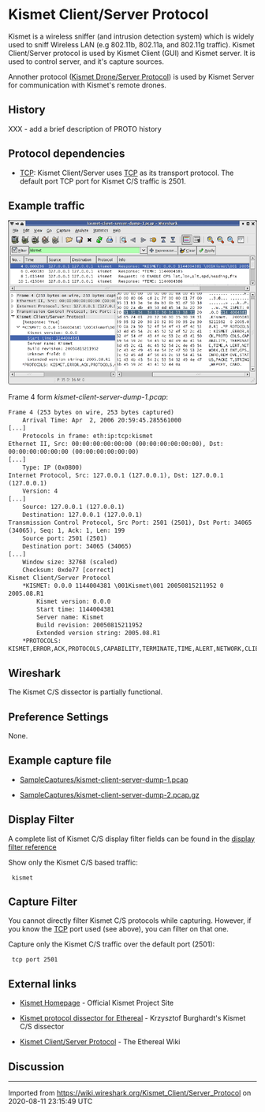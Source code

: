 # Kismet Client/Server Protocol

Kismet is a wireless sniffer (and intrusion detection system) which is widely used to sniff Wireless LAN (e.g 802.11b, 802.11a, and 802.11g traffic). Kismet Client/Server protocol is used by Kismet Client (GUI) and Kismet server. It is used to control server, and it's capture sources.

Annother protocol ([Kismet Drone/Server Protocol](/Kismet-Drone/Server-Protocol)) is used by Kismet Server for communication with Kismet's remote drones.

## History

XXX - add a brief description of PROTO history

## Protocol dependencies

  - [TCP](/TCP): Kismet Client/Server uses [TCP](/TCP) as its transport protocol. The default port TCP port for Kismet C/S traffic is 2501.

## Example traffic

![wireshark-svn-rev-18731\_kismet\_dissector.png](uploads/__moin_import__/attachments/Kismet_Client/Server_Protocol/wireshark-svn-rev-18731_kismet_dissector.png "wireshark-svn-rev-18731_kismet_dissector.png")

Frame 4 form *kismet-client-server-dump-1.pcap*:

    Frame 4 (253 bytes on wire, 253 bytes captured)
        Arrival Time: Apr  2, 2006 20:59:45.285561000
    [...]
        Protocols in frame: eth:ip:tcp:kismet
    Ethernet II, Src: 00:00:00:00:00:00 (00:00:00:00:00:00), Dst: 00:00:00:00:00:00 (00:00:00:00:00:00)
    [...]
        Type: IP (0x0800)
    Internet Protocol, Src: 127.0.0.1 (127.0.0.1), Dst: 127.0.0.1 (127.0.0.1)
        Version: 4
    [...]
        Source: 127.0.0.1 (127.0.0.1)
        Destination: 127.0.0.1 (127.0.0.1)
    Transmission Control Protocol, Src Port: 2501 (2501), Dst Port: 34065 (34065), Seq: 1, Ack: 1, Len: 199
        Source port: 2501 (2501)
        Destination port: 34065 (34065)
    [...]
        Window size: 32768 (scaled)
        Checksum: 0xde77 [correct]
    Kismet Client/Server Protocol
        *KISMET: 0.0.0 1144004381 \001Kismet\001 20050815211952 0 2005.08.R1
            Kismet version: 0.0.0
            Start time: 1144004381
            Server name: Kismet
            Build revision: 20050815211952
            Extended version string: 2005.08.R1
        *PROTOCOLS: KISMET,ERROR,ACK,PROTOCOLS,CAPABILITY,TERMINATE,TIME,ALERT,NETWORK,CLIENT,GPS,INFO,REMOVE,STATUS,PACKET,STRING,WEPKEY,CARD 

## Wireshark

The Kismet C/S dissector is partially functional.

## Preference Settings

None.

## Example capture file

  - [SampleCaptures/kismet-client-server-dump-1.pcap](uploads/__moin_import__/attachments/SampleCaptures/kismet-client-server-dump-1.pcap)

  - [SampleCaptures/kismet-client-server-dump-2.pcap.gz](uploads/__moin_import__/attachments/SampleCaptures/kismet-client-server-dump-2.pcap.gz)

## Display Filter

A complete list of Kismet C/S display filter fields can be found in the [display filter reference](http://www.wireshark.org/docs/dfref/protofirstletter/proto.html)

Show only the Kismet C/S based traffic:

``` 
 kismet 
```

## Capture Filter

You cannot directly filter Kismet C/S protocols while capturing. However, if you know the [TCP](/TCP) port used (see above), you can filter on that one.

Capture only the Kismet C/S traffic over the default port (2501):

``` 
 tcp port 2501 
```

## External links

  - [Kismet Homepage](http://www.kismetwireless.net) - Official Kismet Project Site

  - [Kismet protocol dissector for Ethereal](http://www.burghardt.pl/wiki/software/kismet_protocol_dissector_for_ethereal) - Krzysztof Burghardt's Kismet C/S dissector

  - [Kismet Client/Server Protocol](http://wiki.ethereal.com/Kismet_Client/Server_Protocol) - The Ethereal Wiki

## Discussion

---

Imported from https://wiki.wireshark.org/Kismet_Client/Server_Protocol on 2020-08-11 23:15:49 UTC

